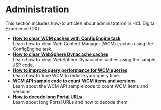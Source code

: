 # Administration

This section includes how-to articles about administration in HCL Digital Experience (DX).

- **[How to clear WCM caches with ConfigEngine task](./ClearWCMCaches.md)**  
Learn how to clear Web Content Manager (WCM) caches using the ConfigEngine task.
- **[How to clear WebSphere Dynacache caches](./ClearWebSphereDynacache.md)**  
Learn how to clear WebSphere Dynacache caches using the sample JSP code.
- **[How to improve query performance for WCM queries](./ImproveQueryPerformance.md)**  
Learn how to tune WCM to reduce your query time.
- **[WCM API sample code to count WCM items and versions](./APIToCountWCMItems.md)**  
Learn about the WCM API sample code to count WCM items and versions.
- **[How to decode long Portal URLs](./DecodeLongURLs.md)**  
Learn about long Portal URLs and how to decode them.
